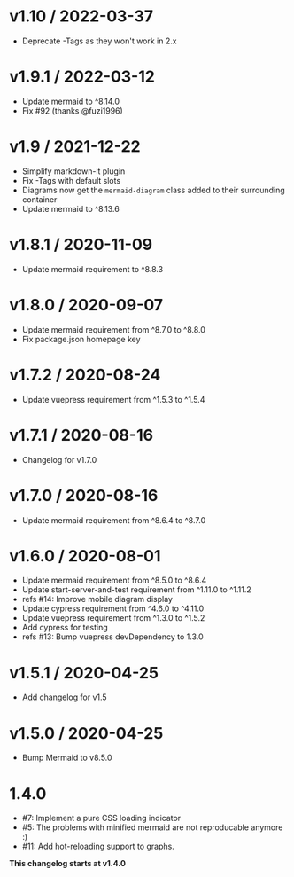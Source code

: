 v1.10 / 2022-03-37
==================

  * Deprecate <Mermaid>-Tags as they won't work in 2.x

v1.9.1 / 2022-03-12
===================

  * Update mermaid to ^8.14.0
  * Fix #92 (thanks @fuzi1996)

v1.9 / 2021-12-22
===================

  * Simplify markdown-it plugin
  * Fix <Mermaid>-Tags with default slots
  * Diagrams now get the `mermaid-diagram` class added to their surrounding container
  * Update mermaid to ^8.13.6

v1.8.1 / 2020-11-09
===================

  * Update mermaid requirement to ^8.8.3

v1.8.0 / 2020-09-07
==================

  * Update mermaid requirement from ^8.7.0 to ^8.8.0
  * Fix package.json homepage key

v1.7.2 / 2020-08-24
===================

  * Update vuepress requirement from ^1.5.3 to ^1.5.4

v1.7.1 / 2020-08-16
===================

  * Changelog for v1.7.0

v1.7.0 / 2020-08-16
===================

  * Update mermaid requirement from ^8.6.4 to ^8.7.0

v1.6.0 / 2020-08-01
==================

  * Update mermaid requirement from ^8.5.0 to ^8.6.4
  * Update start-server-and-test requirement from ^1.11.0 to ^1.11.2
  * refs #14: Improve mobile diagram display
  * Update cypress requirement from ^4.6.0 to ^4.11.0
  * Update vuepress requirement from ^1.3.0 to ^1.5.2
  * Add cypress for testing
  * refs #13: Bump vuepress devDependency to 1.3.0

v1.5.1 / 2020-04-25
===================

  * Add changelog for v1.5

v1.5.0 / 2020-04-25
===================

  * Bump Mermaid to v8.5.0

1.4.0
==================

  * #7: Implement a pure CSS loading indicator
  * #5: The problems with minified mermaid are not reproducable anymore :)
  * #11: Add hot-reloading support to graphs.


__This changelog starts at v1.4.0__
